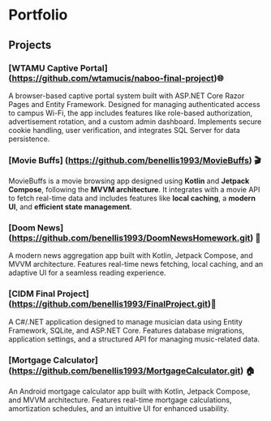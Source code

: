 # Portfolio

## Projects

### [WTAMU Captive Portal] (https://github.com/wtamucis/naboo-final-project)🌐
A browser-based captive portal system built with ASP.NET Core Razor Pages and Entity Framework. Designed for managing authenticated access to campus Wi-Fi, the app includes features like role-based authorization, advertisement rotation, and a custom admin dashboard. Implements secure cookie handling, user verification, and integrates SQL Server for data persistence.

### [Movie Buffs] (https://github.com/benellis1993/MovieBuffs) 🎬  
MovieBuffs is a movie browsing app designed using **Kotlin** and **Jetpack Compose**, following the **MVVM architecture**. It integrates with a movie API to fetch real-time data and includes features like **local caching**, a **modern UI**, and **efficient state management**.

### [Doom News] (https://github.com/benellis1993/DoomNewsHomework.git) 📰
A modern news aggregation app built with Kotlin, Jetpack Compose, and MVVM architecture. Features real-time news fetching, local caching, and an adaptive UI for a seamless reading experience.

### [CIDM Final Project] (https://github.com/benellis1993/FinalProject.git)🎵
A C#/.NET application designed to manage musician data using Entity Framework, SQLite, and ASP.NET Core. Features database migrations, application settings, and a structured API for managing music-related data.

### [Mortgage Calculator] (https://github.com/benellis1993/MortgageCalculator.git) 🏠
An Android mortgage calculator app built with Kotlin, Jetpack Compose, and MVVM architecture. Features real-time mortgage calculations, amortization schedules, and an intuitive UI for enhanced usability.
